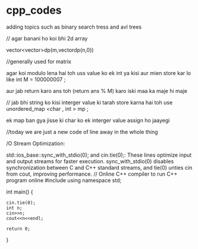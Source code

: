 # cpp_codes
adding topics such as binary search tress and avl trees

// agar banani ho koi bhi 2d array 

vector<vector<int>>dp(m,vector<int>dp(n,0)) 

//generally used for matrix

agar koi modulo lena hai toh uss value ko ek int ya kisi aur mien store kar lo
like int M = 100000007 ; 

aur jab return karo ans toh (return ans % M) karo iski maa ka maje hi maje

// jab bhi string ko kisi interger value ki tarah store karna hai 
toh use unordered_map <char , int > mp ; 

ek map ban gya jisse ki char ko ek interger value assign ho jaayegi 

//today we are just a new code of line away in the whole thing

/O Stream Optimization:

std::ios_base::sync_with_stdio(0); and cin.tie(0);: These lines optimize input and output streams for faster execution. sync_with_stdio(0) disables synchronization between C and C++ standard streams, and tie(0) unties cin from cout, improving performance.
// Online C++ compiler to run C++ program online
#include <iostream>
using namespace std;

int main() {
    
    cin.tie(0);
    int n;
    cin>>n;
    cout<<n<<endl;

    return 0;
}
